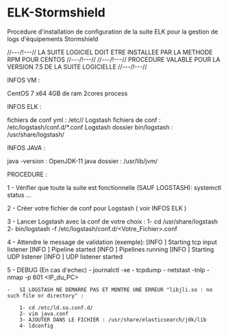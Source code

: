 # ELK-Stormshield
Procédure d'installation de configuration de la suite ELK pour la gestion de logs d'équipements Stormshield

//---/!\---// LA SUITE LOGICIEL DOIT ETRE INSTALLEE PAR LA METHODE RPM POUR CENTOS //---/!\---//
//---/!\---// PROCEDURE VALABLE POUR LA VERSION 7.5 DE LA SUITE LOGICIELLE //---/!\---//

INFOS VM :

CentOS 7 x64
4GB de ram
2cores process

INFOS ELK :

fichiers de conf yml :			/etc/<logstash ou kibana ou elasticsearch>/
Logstash fichiers de conf :		/etc/logstash/conf.d/*.conf
Logstash dossier bin/logstash :		/usr/share/logstash/

INFOS JAVA :

java -version :				OpenJDK-11
java dossier :				/usr/lib/jvm/


PROCEDURE :

1 - Vérifier que toute la suite est fonctionnelle (SAUF LOGSTASH): systemctl status ...

2 - Créer votre fichier de conf pour Logstash ( voir INFOS ELK )

3 - Lancer Logstash avec la conf de votre choix :
	1- cd /usr/share/logstash
	2- bin/logstash -f /etc/logstash/conf.d/<Votre_Fichier>.conf

4 - Attendre le message de validation (exemple):
	[INFO ] Starting tcp input listener 
	[INFO ]  Pipeline started 
	[INFO ] Pipelines running
	[INFO ] Starting UDP listener
	[INFO ] UDP listener started

5 - DEBUG (En cas d'echec)
	-	journalctl -xe
	-	tcpdump
	-	netstast -tnlp
	-	nmap -p 601 <IP_du_PC>

	- 	SI LOGSTASH NE DEMARRE PAS ET MONTRE UNE ERREUR "libjli.so : no such file or directory" :

		1- cd /etc/ld.so.conf.d/
		2- vim java.conf
		3- AJOUTER DANS LE FICHIER : /usr/share/elasticsearch/jdk/lib
		4- ldconfig
